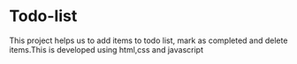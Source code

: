 # Todo-list
This project helps us to add items to todo list, mark as completed and delete items.This is developed using html,css and javascript
